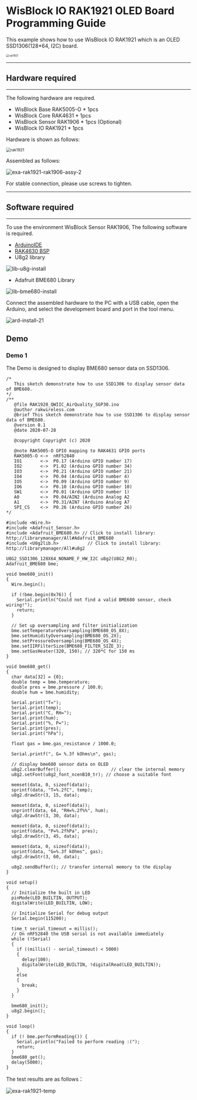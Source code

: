 # WisBlock IO RAK1921 OLED Board Programming Guide

This example shows how to use WisBlock IO RAK1921 which is an OLED SSD1306(128*64, I2C) board.

<img src="../../../../assets/repo/rak1921.png" alt="rak1921" style="zoom:50%;" />

----
## Hardware required
----
The following hardware are required.

- WisBlock Base RAK5005-O  \*  1pcs    
- WisBlock Core RAK4631      \*  1pcs    
- WisBlock Sensor RAK1906          \*  1pcs        (Optional)    
- WisBlock IO RAK1921          \*  1pcs    



Hardware is shown as follows:

<img src="../../../../assets/repo//exa-rak1921-rak1906-assy.png" alt="rak1921" style="zoom:75%;" />


Assembled as follows:

![exa-rak1921-rak1906-assy-2](../../../../assets/repo/exa-rak1921-rak1906-assy-2.png)

For stable connection, please use screws to tighten.

----
## Software required
----
To use the environment WisBlock Sensor RAK1906, The following software is required.

- [ArduinoIDE](https://www.arduino.cc/en/Main/Software)
- [RAK4630 BSP](https://github.com/RAKWireless/RAK-nRF52-Arduino)    
- U8g2 library

![lib-u8g-install](../../../../assets/Arduino/lib-u8g-install.png)



- Adafruit BME680 Library

![lib-bme680-install](../../../../assets/Arduino/lib-bme680-install.png)



Connect the assembled hardware to the PC with a USB cable, open the Arduino, and select the development board and port in the tool menu.

![ard-install-21](../../../../assets/Arduino/ard-install-21.png)



## Demo

### Demo 1

The Demo  is designed to display BME680 sensor data on SSD1306.

```
/*
   This sketch demonstrate how to use SSD1306 to display sensor data of BME680.
*/
/**
   @file RAK1920_QWIIC_AirQuality_SGP30.ino
   @author rakwireless.com
   @brief This sketch demonstrate how to use SSD1306 to display sensor data of BME680.
   @version 0.1
   @date 2020-07-28

   @copyright Copyright (c) 2020

   @note RAK5005-O GPIO mapping to RAK4631 GPIO ports
   RAK5005-O <->  nRF52840
   IO1       <->  P0.17 (Arduino GPIO number 17)
   IO2       <->  P1.02 (Arduino GPIO number 34)
   IO3       <->  P0.21 (Arduino GPIO number 21)
   IO4       <->  P0.04 (Arduino GPIO number 4)
   IO5       <->  P0.09 (Arduino GPIO number 9)
   IO6       <->  P0.10 (Arduino GPIO number 10)
   SW1       <->  P0.01 (Arduino GPIO number 1)
   A0        <->  P0.04/AIN2 (Arduino Analog A2
   A1        <->  P0.31/AIN7 (Arduino Analog A7
   SPI_CS    <->  P0.26 (Arduino GPIO number 26)
*/

#include <Wire.h>
#include <Adafruit_Sensor.h>
#include <Adafruit_BME680.h> // Click to install library: http://librarymanager/All#Adafruit_BME680
#include <U8g2lib.h>		   // Click to install library: http://librarymanager/All#u8g2

U8G2_SSD1306_128X64_NONAME_F_HW_I2C u8g2(U8G2_R0);
Adafruit_BME680 bme;

void bme680_init()
{
  Wire.begin();

  if (!bme.begin(0x76)) {
    Serial.println("Could not find a valid BME680 sensor, check wiring!");
    return;
  }

  // Set up oversampling and filter initialization
  bme.setTemperatureOversampling(BME680_OS_8X);
  bme.setHumidityOversampling(BME680_OS_2X);
  bme.setPressureOversampling(BME680_OS_4X);
  bme.setIIRFilterSize(BME680_FILTER_SIZE_3);
  bme.setGasHeater(320, 150); // 320*C for 150 ms
}

void bme680_get()
{
  char data[32] = {0};
  double temp = bme.temperature;
  double pres = bme.pressure / 100.0;
  double hum = bme.humidity;

  Serial.print("T=");
  Serial.print(temp);
  Serial.print("C, RH=");
  Serial.print(hum);
  Serial.print("%, P=");
  Serial.print(pres);
  Serial.print("hPa");

  float gas = bme.gas_resistance / 1000.0;

  Serial.printf(", G= %.3f kOhms\n", gas);

  // display bme680 sensor data on OLED
  u8g2.clearBuffer();					// clear the internal memory
  u8g2.setFont(u8g2_font_ncenB10_tr); // choose a suitable font

  memset(data, 0, sizeof(data));
  sprintf(data, "T=%.2fC", temp);
  u8g2.drawStr(3, 15, data);

  memset(data, 0, sizeof(data));
  snprintf(data, 64, "RH=%.2f%%", hum);
  u8g2.drawStr(3, 30, data);

  memset(data, 0, sizeof(data));
  sprintf(data, "P=%.2fhPa", pres);
  u8g2.drawStr(3, 45, data);

  memset(data, 0, sizeof(data));
  sprintf(data, "G=%.3f kOhms", gas);
  u8g2.drawStr(3, 60, data);

  u8g2.sendBuffer(); // transfer internal memory to the display
}

void setup()
{
  // Initialize the built in LED
  pinMode(LED_BUILTIN, OUTPUT);
  digitalWrite(LED_BUILTIN, LOW);

  // Initialize Serial for debug output
  Serial.begin(115200);

  time_t serial_timeout = millis();
  // On nRF52840 the USB serial is not available immediately
  while (!Serial)
  {
    if ((millis() - serial_timeout) < 5000)
    {
      delay(100);
      digitalWrite(LED_BUILTIN, !digitalRead(LED_BUILTIN));
    }
    else
    {
      break;
    }
  }

  bme680_init();
  u8g2.begin();
}

void loop()
{
  if (! bme.performReading()) {
    Serial.println("Failed to perform reading :(");
    return;
  }
  bme680_get();
  delay(5000);
}
```



The test results are as follows：

![exa-rak1921-temp](../../../../assets/Examples/exa-rak1921-temp.png)







